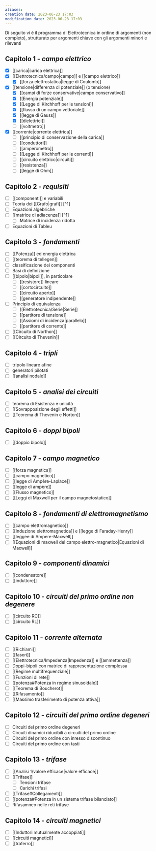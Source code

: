 ```yaml
---
aliases: 
creation date: 2023-06-23 17:03
modification date: 2023-06-23 17:03
---
```

Di seguito vi è il programma di Elettrotecnica in ordine di argomenti (non completo), strutturato per argomenti chiave con gli argomenti minori e rilevanti 


## Capitolo 1 - *campo elettrico*
 - [x] [[carica|carica elettrica]]
 - [x] [[Elettrotecnica/campo|campo]] e [[campo elettrico]]
	 - [x] [[forza elettrostatica|legge di Coulomb]]
- [x] [[tensione|differenza di potenziale]] (o tensione)
	- [x] [[campi di forze conservative|campo conservativo]]
	- [x] [[Energia potenziale]]
	- [x] [[Legge di Kirchhoff per le tensioni]]
	- [x] [[flusso di un campo vettoriale]]
	- [x] [[legge di Gauss]]
	- [x] [[dielettrici]]
	- [ ] [[voltmetro]]
- [x] [[corrente|corrente elettrica]] 
	- [ ] [[principio di conservazione della carica]]
	- [ ] [[conduttori]]
	- [ ] [[amperometro]]
	- [ ] [[Legge di Kirchhoff per le correnti]]
	- [ ] [[circuito elettrico|circuiti]]
	- [ ] [[resistenza]]
	- [ ] [[legge di Ohm]]

## Capitolo 2 - *requisiti*
- [ ] [[componenti]] e variabili 
- [ ] Teoria dei [[Grafo|grafi]] [^1]
- [ ] Equazioni algebriche
- [ ] [[matrice di adiacenza]] [^1]  
	- [ ] Matrice di incidenza ridotta
- [ ] Equazioni di Tableu

## Capitolo 3 - *fondamenti*
- [ ] [[Potenza]] ed energia elettrica
- [ ] [[teorema di tellegen]]
- [ ] classificazione dei componenti
- [ ] Basi di definizione
- [ ] [[bipolo|bipoli]], in particolare
	- [ ] [[resistore]] lineare
	- [ ] [[cortocircuito]]
	- [ ] [[circuito aperto]]
	- [ ] [[generatore indipendente]] 
- [ ] Principio di equivalenza
	- [ ] [[Elettrotecnica/Serie|Serie]]
	- [ ] [[partitore di tensione]]
	- [ ] [[Assiomi di incidenza|parallelo]]
	- [ ] [[partitore di corrente]]
- [ ] [[Circuito di Northon]]
- [ ] [[Circuito di Thevenin]]

## Capitolo 4 - *tripli*
- [ ] tripolo lineare afine
- [ ] generatori pilotati
- [ ] [[analisi nodale]]

## Capitolo 5 - *analisi dei circuiti*
- [ ] teorema di Esistenza e unicità
- [ ] [[Sovrapposizione degli effetti]]
- [ ] [[Teorema di Thevenin e Norton]]

## Capitolo 6 - *doppi bipoli*
- [ ] [[doppio bipolo]]

## Capitolo 7 - *campo magnetico*
- [ ] [[forza magnetica]]
- [ ] [[campo magnetico]]
- [ ] [[legge di Ampère-Laplace]]
- [ ] [[legge di ampère]]
- [ ] [[Flusso magnetico]]
- [ ] [[Leggi di Maxwell per il campo magnetostatico]] 

## Capitolo 8 - *fondamenti di elettromagnetismo*
- [ ] [[campo elettromagnetico]]
- [ ] [[Induzione elettromagnetica]] e [[legge di Faraday-Henry]]
- [ ] [[leggee di Ampere-Maxwell]]
- [ ] [[Equazioni di maxwell del campo elettro-magnetico|Equazioni di Maxwell]]

## Capitolo 9 - *componenti dinamici*
- [ ] [[condensatore]]
- [ ] [[induttore]]

## Capitolo 10 - *circuiti del primo ordine non degenere*
- [ ] [[circuito RC]]
- [ ] [[circuito RL]] 

## Capitolo 11 - *corrente alternata*
- [ ] [[Richiami]]
- [ ] [[fasori]]
- [ ] [[Elettrotecnica/Impedenza|Impedenza]] e [[ammettenza]]
- [ ] Doppi-bipoli con matrice di rappresentazione complessa
- [ ] [[Regime multifrequenziale]]
- [ ] [[Funzioni di rete]]
- [ ] [[potenza#Potenza in regime sinusoidale]]
- [ ] [[Teorema di Boucherot]]
- [ ] [[Rifasamento]]
- [ ] [[Massimo trasferimento di potenza attiva]]

## Capitolo 12 - *circuiti del primo ordine degeneri*
- [ ] Circuiti del primo ordine degeneri
- [ ] Circuiti dinamici riducibili a circuiti del primo ordine
- [ ] Circuiti del primo ordine con inresso discontinuo
- [ ] Circuiti del primo ordine con tasti

## Capitolo 13 - *trifase*
- [ ] [[Analisi 1/valore efficace|valore efficace]]
- [ ] [[Trifase]]
	- [ ] Tensioni trifase
	- [ ] Carichi trifasi
- [ ] [[Trifase#Collegamenti]]
- [ ] [[potenza#Potenza in un sistema trifase bilanciato]]
- [ ] Rifasamneo nelle reti trifase

## Capitolo 14 - *circuiti magnetici*
- [ ] [[Induttori mutualmente accoppiati]]
- [ ] [[circuiti magnetici]]
- [ ] [[traferro]]